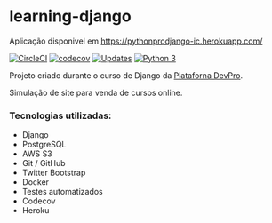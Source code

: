 # learning-django

Aplicação disponivel em https://pythonprodjango-ic.herokuapp.com/

[![CircleCI](https://circleci.com/gh/igoraserpac/learning-django/tree/main.svg?style=svg)](https://circleci.com/gh/igoraserpac/learning-django/tree/main)
[![codecov](https://codecov.io/gh/igoraserpac/learning-django/branch/main/graph/badge.svg?token=PE2Z6WHRLA)](https://codecov.io/gh/igoraserpac/learning-django)
[![Updates](https://pyup.io/repos/github/igoraserpac/learning-django/shield.svg)](https://pyup.io/repos/github/igoraserpac/learning-django/)
[![Python 3](https://pyup.io/repos/github/igoraserpac/learning-django/python-3-shield.svg)](https://pyup.io/repos/github/igoraserpac/learning-django/)

Projeto criado durante o curso de Django da [Plataforna DevPro](https://pythonpro.com.br/).

Simulação de site para venda de cursos online.

### Tecnologias utilizadas:

- Django
- PostgreSQL
- AWS S3
- Git / GitHub
- Twitter Bootstrap
- Docker
- Testes automatizados
- Codecov
- Heroku
